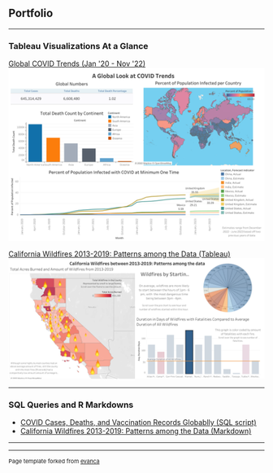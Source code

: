 ## Portfolio

---

### Tableau Visualizations At a Glance

[Global COVID Trends (Jan '20 - Nov '22)](https://public.tableau.com/app/profile/megan.schlebecker/viz/GlobalCOVIDTrendsJan20-Nov22/GlobalCOVIDTrends)
<img src="images/Tab.COVID.dashboard.png?raw=true"/>

[California Wildfires 2013-2019: Patterns among the Data (Tableau)](https://public.tableau.com/views/ProjectWildfire/CaliforniaWildfiresbetween2013-2019Patternsamongthedata?:language=en-US&:display_count=n&:origin=viz_share_link)
<img src="images/California Wildfires between 2013-2019_ Patterns among the data.png?raw=true"/>

---

### SQL Queries and R Markdowns

- [COVID Cases, Deaths, and Vaccination Records Globablly (SQL script)](COVID_Project.sql) 
- [California Wildfires 2013-2019: Patterns among the Data (Markdown)](CaliforniaWildfiresProject.md)


---




---
<p style="font-size:11px">Page template forked from <a href="https://github.com/evanca/quick-portfolio">evanca</a></p>
<!-- Remove above link if you don't want to attibute -->

<!-- Markdown is style used to format-->
